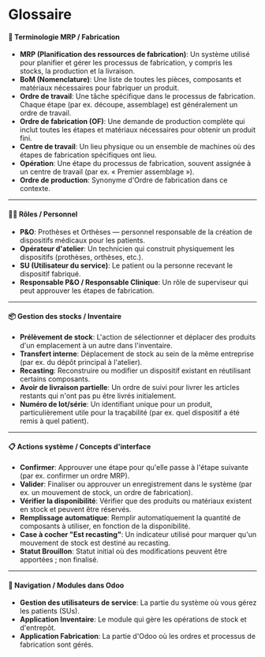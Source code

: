 # Glossaire

#### 🔧 Terminologie MRP / Fabrication

* **MRP (Planification des ressources de fabrication)**: Un système utilisé pour planifier et gérer les processus de fabrication, y compris les stocks, la production et la livraison.
* **BoM (Nomenclature)**: Une liste de toutes les pièces, composants et matériaux nécessaires pour fabriquer un produit.
* **Ordre de travail**: Une tâche spécifique dans le processus de fabrication. Chaque étape (par ex. découpe, assemblage) est généralement un ordre de travail.
* **Ordre de fabrication (OF)**: Une demande de production complète qui inclut toutes les étapes et matériaux nécessaires pour obtenir un produit fini.
* **Centre de travail**: Un lieu physique ou un ensemble de machines où des étapes de fabrication spécifiques ont lieu.
* **Opération**: Une étape du processus de fabrication, souvent assignée à un centre de travail (par ex. « Premier assemblage »).
* **Ordre de production**: Synonyme d'Ordre de fabrication dans ce contexte.

***

#### 🧑‍⚕️ Rôles / Personnel

* **P\&O**: Prothèses et Orthèses — personnel responsable de la création de dispositifs médicaux pour les patients.
* **Opérateur d'atelier**: Un technicien qui construit physiquement les dispositifs (prothèses, orthèses, etc.).
* **SU (Utilisateur du service)**: Le patient ou la personne recevant le dispositif fabriqué.
* **Responsable P\&O / Responsable Clinique**: Un rôle de superviseur qui peut approuver les étapes de fabrication.

***

#### 📦 Gestion des stocks / Inventaire

* **Prélèvement de stock**: L'action de sélectionner et déplacer des produits d'un emplacement à un autre dans l'inventaire.
* **Transfert interne**: Déplacement de stock au sein de la même entreprise (par ex. du dépôt principal à l'atelier).
* **Recasting**: Reconstruire ou modifier un dispositif existant en réutilisant certains composants.
* **Avoir de livraison partielle**: Un ordre de suivi pour livrer les articles restants qui n'ont pas pu être livrés initialement.
* **Numéro de lot/série**: Un identifiant unique pour un produit, particulièrement utile pour la traçabilité (par ex. quel dispositif a été remis à quel patient).

***

#### 📋 Actions système / Concepts d'interface

* **Confirmer**: Approuver une étape pour qu'elle passe à l'étape suivante (par ex. confirmer un ordre MRP).
* **Valider**: Finaliser ou approuver un enregistrement dans le système (par ex. un mouvement de stock, un ordre de fabrication).
* **Vérifier la disponibilité**: Vérifier que des produits ou matériaux existent en stock et peuvent être réservés.
* **Remplissage automatique**: Remplir automatiquement la quantité de composants à utiliser, en fonction de la disponibilité.
* **Case à cocher "Est recasting"**: Un indicateur utilisé pour marquer qu'un mouvement de stock est destiné au recasting.
* **Statut Brouillon**: Statut initial où des modifications peuvent être apportées ; non finalisé.

***

#### 🧭 Navigation / Modules dans Odoo

* **Gestion des utilisateurs de service**: La partie du système où vous gérez les patients (SUs).
* **Application Inventaire**: Le module qui gère les opérations de stock et d'entrepôt.
* **Application Fabrication**: La partie d'Odoo où les ordres et processus de fabrication sont gérés.
